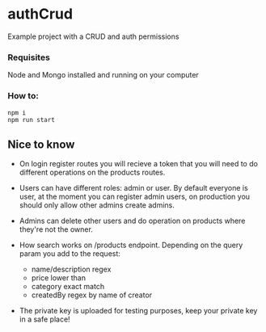 # authCrud
Example project with a CRUD and auth permissions

### Requisites
Node and Mongo installed and running on your computer

### How to:
``` 
npm i
npm run start
```

## Nice to know

- On login register routes you will recieve a token that you will need to do different operations on the products routes.

- Users can have different roles: admin or user. By default everyone is user, at the moment you can register admin users, on production you should only allow other admins create admins.

- Admins can delete other users and do operation on products where they're not the owner.

- How search works on /products endpoint. Depending on the query param you add to the request:
  * name/description regex
  * price lower than
  * category exact match
  * createdBy regex by name of creator

- The private key is uploaded for testing purposes, keep your private key in a safe place!
